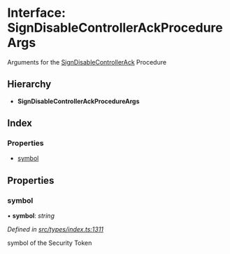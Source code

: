 # Interface: SignDisableControllerAckProcedureArgs

Arguments for the [SignDisableControllerAck](../enums/_types_index_.proceduretype.md#signdisablecontrollerack) Procedure

## Hierarchy

* **SignDisableControllerAckProcedureArgs**

## Index

### Properties

* [symbol](_types_index_.signdisablecontrollerackprocedureargs.md#symbol)

## Properties

###  symbol

• **symbol**: *string*

*Defined in [src/types/index.ts:1311](https://github.com/PolymathNetwork/polymath-sdk/blob/454d285/src/types/index.ts#L1311)*

symbol of the Security Token

